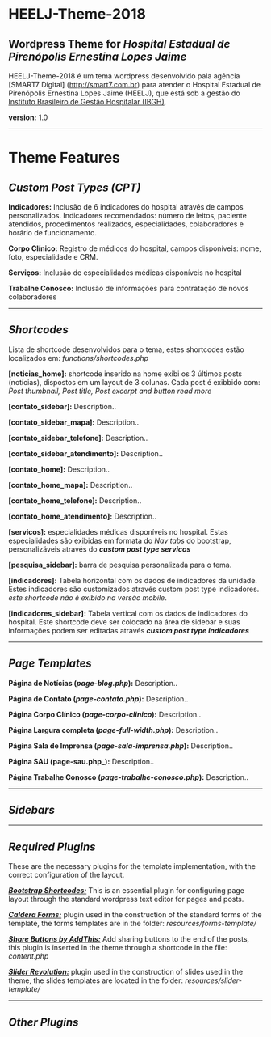 # HEELJ-Theme-2018

## Wordpress Theme for _Hospital Estadual de Pirenópolis Ernestina Lopes Jaime_

HEELJ-Theme-2018 é um tema wordpress desenvolvido pala agência [SMART7 Digital] (http://smart7.com.br) para atender o Hospital Estadual de Pirenópolis Ernestina Lopes Jaime (HEELJ), que está sob a gestão do [Instituto Brasileiro de Gestão Hospitalar (IBGH)](http://ibgh.org.br).

**version:** 1.0

------

# Theme Features

## _Custom Post Types (CPT)_

**Indicadores:** Inclusão de 6 indicadores do hospital através de campos personalizados. Indicadores recomendados: número de leitos, paciente atendidos, procedimentos realizados, especialidades, colaboradores e horário de funcionamento.

**Corpo Clínico:** Registro de médicos do hospital, campos disponíveis: nome, foto, especialidade e CRM.

**Serviços:** Inclusão de especialidades médicas disponíveis no hospital

**Trabalhe Conosco:** Inclusão de informações para contratação de novos colaboradores

---

## _Shortcodes_

Lista de shortcode desenvolvidos para o tema, estes shortcodes estão localizados em: _functions/shortcodes.php_

**[noticias_home]:** shortcode inserido na home exibi os 3 últimos posts (notícias), dispostos em um layout de 3 colunas. Cada post é exibbido com: _Post thumbnail, Post title, Post excerpt and button read more_

**[contato_sidebar]:** Description..

**[contato_sidebar_mapa]:** Description..

**[contato_sidebar_telefone]:** Description..

**[contato_sidebar_atendimento]:** Description..

**[contato_home]:** Description..

**[contato_home_mapa]:** Description..

**[contato_home_telefone]:** Description..

**[contato_home_atendimento]:** Description..

**[servicos]:** especialidades médicas disponíveis no hospital. Estas especialidades são exibidas em formata do _Nav tabs_ do bootstrap, personalizáveis através do _**custom post type servicos**_

**[pesquisa_sidebar]:** barra de pesquisa personalizada para o tema.

**[indicadores]:** Tabela horizontal com os dados de indicadores da unidade. Estes indicadores são customizados através custom post type indicadores. _este shortcode não é exibido na versão mobile_.

**[indicadores_sidebar]:** Tabela vertical com os dados de indicadores do hospital. Este shortcode deve ser colocado na área de sidebar e suas informações podem ser editadas através _**custom post type indicadores**_

---

## _Page Templates_

**Página de Notícias (_page-blog.php_):** Description..

**Página de Contato (_page-contato.php_):** Description..

**Página Corpo Clínico (_page-corpo-clinico_):** Description..

**Página Largura completa (_page-full-width.php_):** Description..

**Página Sala de Imprensa (_page-sala-imprensa.php_):** Description..

**Página SAU (page-sau.php_):** Description..

**Página Trabalhe Conosco (_page-trabalhe-conosco.php_):** Description..

---

## _Sidebars_

---

## _Required Plugins_

These are the necessary plugins for the template implementation, with the correct configuration of the layout.

 _[**Bootstrap Shortcodes:**](https://br.wordpress.org/plugins/bootstrap-shortcodes/)_ This is an essential plugin for configuring page layout through the standard wordpress text editor for pages and posts.

_[**Caldera Forms:**](https://br.wordpress.org/plugins/caldera-forms/)_ plugin used in the construction of the standard forms of the template, the forms templates are in the folder: _resources/forms-template/_

_[**Share Buttons by AddThis:**](https://br.wordpress.org/plugins/addthis/)_ Add sharing buttons to the end of the posts, this plugin is inserted in the theme through a shortcode in the file: _content.php_

_[**Slider Revolution:**](https://revolution.themepunch.com)_ plugin used in the construction of slides used in the theme, the slides templates are located in the folder: _resources/slider-template/_

---

## _Other Plugins_

